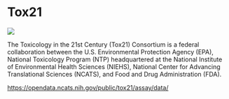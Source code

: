 # Tox21

<a href="https://github.com/biobricks-ai/tox21/actions"><img src="https://github.com/biobricks-ai/tox21/actions/workflows/bricktools-check.yaml/badge.svg?branch=main"/></a>

The Toxicology in the 21st Century (Tox21) Consortium is a federal collaboration between the U.S. Environmental Protection Agency (EPA), National Toxicology Program (NTP) headquartered at the National Institute of Environmental Health Sciences (NIEHS), National Center for Advancing Translational Sciences (NCATS), and Food and Drug Administration (FDA).

https://opendata.ncats.nih.gov/public/tox21/assay/data/
